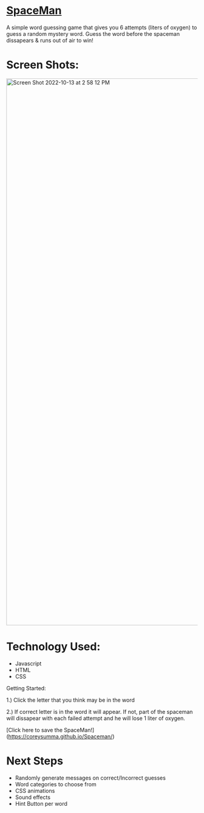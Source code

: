 # <Spaceman>
# <ins>SpaceMan</ins>

A simple word guessing game that gives you 6 attempts (liters of oxygen) 
to guess a random mystery word.  Guess the word before the spaceman dissapears
& runs out of air to win!

# Screen Shots:

<img width="1440" alt="Screen Shot 2022-10-13 at 2 58 12 PM" src="https://user-images.githubusercontent.com/66542022/195684507-63cc6433-3003-4c42-8642-26987278697d.png">

# Technology Used:
  
  - Javascript
  - HTML
  - CSS
  
  Getting Started:
  
  1.) Click the letter that you think may be in the word<br>
  
  2.) If  correct letter is in the word it will appear.  If not, part of the spaceman       will dissapear with each failed attempt and he will lose 1 liter of oxygen.
  
  [Click here to save the SpaceMan!] (https://coreysumma.github.io/Spaceman/)
  
  # Next Steps
  
  - Randomly generate messages on correct/Incorrect guesses
  - Word categories to choose from
  - CSS animations 
  - Sound effects
  - Hint Button per word 
  
  
